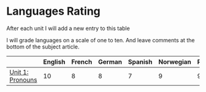 # Languages Rating

After each unit I will add a new entry to this table

I will grade languages on a scale of one to ten. And leave comments at the bottom of the subject article.

|                                            | English | French | German | Spanish | Norwegian | Russian |
| ------------------------------------------ | ------- | ------ | ------ | ------- | --------- | ------- |
| [Unit 1: Pronouns](../units/1.pronouns.md) | 10      | 8      | 8      | 7       | 9         | 9       |
